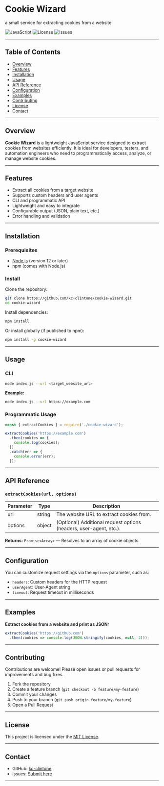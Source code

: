 # Cookie Wizard

a small service for extracting cookies from a website

![JavaScript](https://img.shields.io/badge/language-JavaScript-yellow)
![License](https://img.shields.io/github/license/kc-clintone/cookie-wizard)
![Issues](https://img.shields.io/github/issues/kc-clintone/cookie-wizard)

---

## Table of Contents

- [Overview](#overview)
- [Features](#features)
- [Installation](#installation)
- [Usage](#usage)
- [API Reference](#api-reference)
- [Configuration](#configuration)
- [Examples](#examples)
- [Contributing](#contributing)
- [License](#license)
- [Contact](#contact)

---

## Overview

**Cookie Wizard** is a lightweight JavaScript service designed to extract cookies from websites efficiently. It is ideal for developers, testers, and automation engineers who need to programmatically access, analyze, or manage website cookies.

---

## Features

- Extract all cookies from a target website
- Supports custom headers and user agents
- CLI and programmatic API
- Lightweight and easy to integrate
- Configurable output (JSON, plain text, etc.)
- Error handling and validation

---

## Installation

### Prerequisites

- [Node.js](https://nodejs.org/) (version 12 or later)
- npm (comes with Node.js)

### Install

Clone the repository:

```bash
git clone https://github.com/kc-clintone/cookie-wizard.git
cd cookie-wizard
```

Install dependencies:

```bash
npm install
```

Or install globally (if published to npm):

```bash
npm install -g cookie-wizard
```

---

## Usage

### CLI

```bash
node index.js --url <target_website_url>
```

**Example:**

```bash
node index.js --url https://example.com
```

### Programmatic Usage

```js
const { extractCookies } = require('./cookie-wizard');

extractCookies('https://example.com')
  .then(cookies => {
    console.log(cookies);
  })
  .catch(err => {
    console.error(err);
  });
```

---

## API Reference

### `extractCookies(url, options)`

| Parameter | Type     | Description                        |
| --------- | -------- | ---------------------------------- |
| url       | string   | The website URL to extract cookies from. |
| options   | object   | (Optional) Additional request options (headers, user-agent, etc.). |

**Returns:** `Promise<Array>` — Resolves to an array of cookie objects.

---

## Configuration

You can customize request settings via the `options` parameter, such as:

- `headers`: Custom headers for the HTTP request
- `userAgent`: User-Agent string
- `timeout`: Request timeout in milliseconds

---

## Examples

**Extract cookies from a website and print as JSON:**

```js
extractCookies('https://github.com')
  .then(cookies => console.log(JSON.stringify(cookies, null, 2)));
```

---

## Contributing

Contributions are welcome! Please open issues or pull requests for improvements and bug fixes.

1. Fork the repository
2. Create a feature branch (`git checkout -b feature/my-feature`)
3. Commit your changes
4. Push to your branch (`git push origin feature/my-feature`)
5. Open a Pull Request

---

## License

This project is licensed under the [MIT License](LICENSE).

---

## Contact

- GitHub: [kc-clintone](https://github.com/kc-clintone)
- Issues: [Submit here](https://github.com/kc-clintone/cookie-wizard/issues)

---
